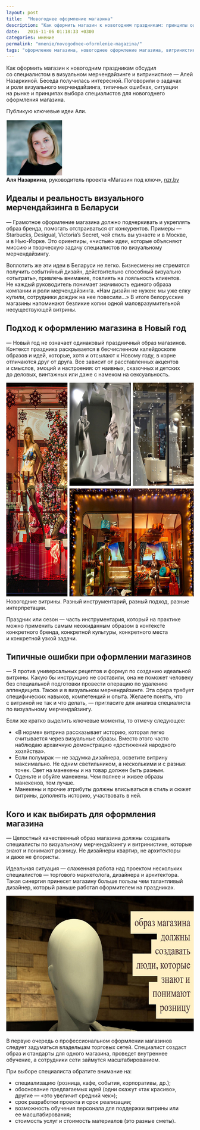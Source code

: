 ```yaml
---
layout: post
title:  "Новогоднее оформление магазина"
description: "Как оформить магазин к новогодним праздникам: принципы оформления, типичные ошибки, рекомендации по выбору специалистов для новогоднего оформления магазина."
date:   2016-11-06 01:18:33 +0300
categories: мнение
permalink: "mnenie/novogodnee-oformlenie-magazina/"
tags: "оформление магазина, новогоднее оформление магазина, витринистика, визуальный мерчендайзинг"
---
```


<p>Как оформить магазин к&nbsp;новогодним праздникам обсудил со&nbsp;специалистом в&nbsp;визуальном мерчендайзинге и&nbsp;витринистике&nbsp;— Алей Назаркиной. Беседа получилась интересной. Поговорили о&nbsp;задачах и&nbsp;роли визуального мерчендайзинга, типичных ошибках, ситуации на&nbsp;рынке и&nbsp;принципах выбора специалистов для новогоднего оформления магазина.</p><!--more-->
<p>Публикую ключевые идеи Али.</p>
<img src="/images/newyear1.jpg" alt="Александра Назаркина" width="150" height="150"/><br/>
<strong>Аля Назаркина</strong>, руководитель проекта «Магазин под ключ», <a href="http://nzr.by/?from=www.bartoshevich.by">nzr.by</a>
<h2>Идеалы и&nbsp;реальность визуального мерчендайзинга в&nbsp;Беларуси</h2>
<p>—&nbsp;Грамотное оформление магазина должно подчеркивать и&nbsp;укреплять образ бренда, помогать отстраиваться от&nbsp;конкурентов. Примеры&nbsp;— Starbucks, Desigual, Victoria’s Secret, чей стиль вы&nbsp;узнаете и&nbsp;в&nbsp;Москве, и&nbsp;в&nbsp;Нью-Йорке. Это ориентиры, «чистые» идеи, которые объясняют миссию и&nbsp;творческую задачу специалистов по&nbsp;визуальному мерчендайзингу.</p>
<p>Воплотить&nbsp;же эти идеи в&nbsp;Беларуси не&nbsp;легко. Бизнесмены не&nbsp;стремятся получить событийный дизайн, действительно способный визуально «отыграть», привлечь внимание, повлиять на&nbsp;лояльность клиентов. Не&nbsp;каждый руководитель понимает значимость единого образа компании и&nbsp;роли мерчендайзинга. «Нам дизайн не&nbsp;нужен: мы&nbsp;уже елку купили, сотрудники дождик на&nbsp;нее повесили...» В&nbsp;итоге белорусские магазины напоминают безликие копии одной маловразумительной несуществующей витрины.</p>
<h2>Подход к&nbsp;оформлению магазина в&nbsp;Новый год</h2>
<p>—&nbsp;Новый год не&nbsp;означает одинаковый праздничный образ магазинов. Контекст праздника раскрывается в&nbsp;бесчисленном калейдоскопе образов и&nbsp;идей, которые, хотя и&nbsp;отсылают к&nbsp;Новому году, в&nbsp;корне отличаются друг от&nbsp;друга. Все зависит от&nbsp;расставленных акцентов и&nbsp;смыслов, эмоций и&nbsp;настроения: от&nbsp;наивных, сказочных и&nbsp;детских до&nbsp;деловых, винтажных или даже с&nbsp;намеком на&nbsp;сексуальность.</p>
<div><img src="/images/newyear2.jpg" alt="новогодние витрины" width="695" height="576"/> 
<div class="notetip">Новогодние витрины. Разный инструментарий, разный подход, разные интерпретации.</div>
<p>Праздник или сезон&nbsp;— часть инструментария, который на&nbsp;практике можно применить самым неожиданным образом в&nbsp;контексте конкретного бренда, конкретной культуры, конкретного места и&nbsp;конкретной узкой задачи.</p>
<h2>Типичные ошибки при оформлении магазинов</h2>
<p>—&nbsp;Я&nbsp;против универсальных рецептов и&nbsp;формул по&nbsp;созданию идеальной витрины. Какую&nbsp;бы инструкцию не&nbsp;составили, она не&nbsp;поможет человеку без специальной подготовки провести операцию по&nbsp;удалению аппендицита. Также и&nbsp;в&nbsp;визуальном мерчендайзинге. Эта сфера требует специфических навыков, компетенций и&nbsp;опыта. Желаете понять, что с&nbsp;витриной не&nbsp;так и&nbsp;что делать,&nbsp;— пригласите для анализа специалиста по&nbsp;визуальному мерчендайзингу.</p>
<p>Если&nbsp;же кратко выделить ключевые моменты, то&nbsp;отмечу следующее:</p>
<ul> 
	<li>«В&nbsp;норме» витрина рассказывает историю, которая легко считывается через визуальные образы. Вместо этого часто наблюдаю архаичную демонстрацию «достижений народного хозяйства».</li>
	<li>Если полумрак&nbsp;— не&nbsp;задумка дизайнера, осветите витрину максимально. Не&nbsp;одним светильником, а&nbsp;несколькими и&nbsp;с&nbsp;разных точек. Свет на&nbsp;манекены и&nbsp;на&nbsp;товар должен быть разным.</li>
	<li>Оденьте и&nbsp;обуйте манекены. Чем полнее и&nbsp;живее образы манекенов, тем лучше.</li>
	<li>Манекены и&nbsp;прочие атрибуты должны вписываться в&nbsp;стиль и&nbsp;сюжет витрины, дополнять историю, участвовать в&nbsp;ней.</li>
 </ul>
<h2>Кого и&nbsp;как выбирать для оформления магазина</h2>
<p>—&nbsp;Целостный качественный образ магазина должны создавать специалисты по&nbsp;визуальному мерчендайзингу и&nbsp;витринистике, которые знают и&nbsp;понимают розницу. Не&nbsp;дизайнеры квартир, не&nbsp;архитекторы и&nbsp;даже не&nbsp;флористы.</p>
<p>Идеальная ситуация&nbsp;— слаженная работа над проектом нескольких специалистов&nbsp;— торгового маркетолога, дизайнера и&nbsp;архитектора. Такая синергия принесет магазину больше пользы чем талантливый дизайнер, который раньше работал оформителем на&nbsp;праздниках.</p>
<p><img src="/images/newyear3.jpg" alt="образ магазина должны создавать специалисты по визуальному мерчендайзингу и витринистике" width="695" height="364"/></p>
<p>В&nbsp;первую очередь о&nbsp;профессиональном оформлении магазинов следует задуматься владельцам торговых сетей. Специалист создаст образ и&nbsp;стандарты для одного магазина, проведет внутреннее обучение, а&nbsp;сотрудники сети займутся масштабированием.</p>
<p>При выборе специалиста обратите внимание&nbsp;на:</p>
<ul> 
	<li>специализацию (розница, кафе, события, корпоративы, др.);</li>
	<li>обоснование предлагаемых идей (одни скажут «так красиво», другие&nbsp;— «это увеличит средний чек»);</li>
	<li>срок разработки проекта и&nbsp;срок реализации;</li>
	<li>возможность обучения персонала для поддержки витрины или ее&nbsp;масштабирования;</li>
	<li>стоимость услуг и&nbsp;стоимость материалов (это разные сметы).</li>
 </ul>
 
